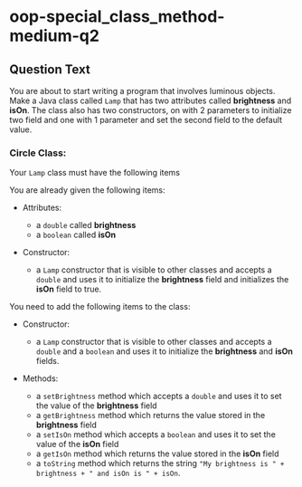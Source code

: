 # oop-special_class_method-medium-q2

## Question Text

You are about to start writing a program that involves luminous objects. Make a Java class called `Lamp` that has two
attributes called **brightness** and **isOn**. The class also has two constructors, on with 2 parameters to initialize
two field and one with 1 parameter and set the second field to the default value.

### Circle Class:

Your `Lamp` class must have the following items

You are already given the following items:

- Attributes:
    - a `double` called **brightness**
    - a `boolean` called **isOn**

- Constructor:
    - a `Lamp` constructor that is visible to other classes and accepts a `double` and uses it to initialize the
      **brightness** field and initializes the **isOn** field to true.

You need to add the following items to the class:

- Constructor:
    - a `Lamp` constructor that is visible to other classes and accepts a `double` and a `boolean` and uses it to
      initialize the **brightness** and **isOn** fields.

- Methods:
    - a `setBrightness` method which accepts a `double` and uses it to set the value of the **brightness** field
    - a `getBrightness` method which returns the value stored in the **brightness** field
    - a `setIsOn` method which accepts a `boolean` and uses it to set the value of the **isOn** field
    - a `getIsOn` method which returns the value stored in the **isOn** field
    - a `toString` method which returns the string `"My brightness is " + brightness + " and isOn is " + isOn`.
  